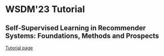 # WSDM'23 Tutorial
## Self-Supervised Learning in Recommender Systems: Foundations, Methods and Prospects

[Tutorial page](https://sslrec-wsdm.github.io/)
